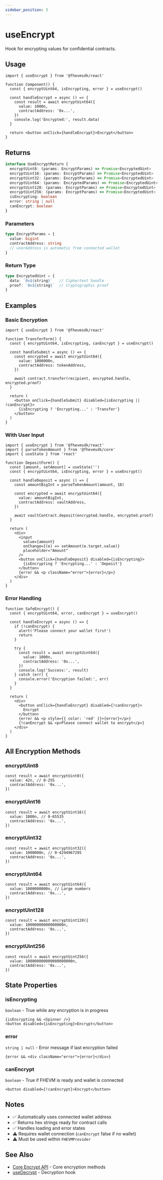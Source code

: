 ```yaml
---
sidebar_position: 3
---
```


# useEncrypt

Hook for encrypting values for confidential contracts.

## Usage

```tsx
import { useEncrypt } from '@fhevmsdk/react'

function Component() {
  const { encryptUint64, isEncrypting, error } = useEncrypt()

  const handleEncrypt = async () => {
    const result = await encryptUint64({
      value: 1000n,
      contractAddress: '0x...',
    })
    console.log('Encrypted:', result.data)
  }

  return <button onClick={handleEncrypt}>Encrypt</button>
}
```

## Returns

```typescript
interface UseEncryptReturn {
  encryptUint8: (params: EncryptParams) => Promise<EncryptedUint>
  encryptUint16: (params: EncryptParams) => Promise<EncryptedUint>
  encryptUint32: (params: EncryptParams) => Promise<EncryptedUint>
  encryptUint64: (params: EncryptedParams) => Promise<EncryptedUint>
  encryptUint128: (params: EncryptParams) => Promise<EncryptedUint>
  encryptUint256: (params: EncryptParams) => Promise<EncryptedUint>
  isEncrypting: boolean
  error: string | null
  canEncrypt: boolean
}
```

### Parameters

```typescript
type EncryptParams = {
  value: bigint
  contractAddress: string
  // userAddress is automatic from connected wallet
}
```

### Return Type

```typescript
type EncryptedUint = {
  data: `0x${string}`   // Ciphertext handle
  proof: `0x${string}`  // Cryptographic proof
}
```

## Examples

### Basic Encryption

```tsx
import { useEncrypt } from '@fhevmsdk/react'

function TransferForm() {
  const { encryptUint64, isEncrypting, canEncrypt } = useEncrypt()

  const handleSubmit = async () => {
    const encrypted = await encryptUint64({
      value: 1000000n,
      contractAddress: tokenAddress,
    })

    await contract.transfer(recipient, encrypted.handle, encrypted.proof)
  }

  return (
    <button onClick={handleSubmit} disabled={isEncrypting || !canEncrypt}>
      {isEncrypting ? 'Encrypting...' : 'Transfer'}
    </button>
  )
}
```

### With User Input

```tsx
import { useEncrypt } from '@fhevmsdk/react'
import { parseTokenAmount } from '@fhevmsdk/core'
import { useState } from 'react'

function DepositForm() {
  const [amount, setAmount] = useState('')
  const { encryptUint64, isEncrypting, error } = useEncrypt()

  const handleDeposit = async () => {
    const amountBigInt = parseTokenAmount(amount, 18)

    const encrypted = await encryptUint64({
      value: amountBigInt,
      contractAddress: vaultAddress,
    })

    await vaultContract.deposit(encrypted.handle, encrypted.proof)
  }

  return (
    <div>
      <input
        value={amount}
        onChange={(e) => setAmount(e.target.value)}
        placeholder="Amount"
      />
      <button onClick={handleDeposit} disabled={isEncrypting}>
        {isEncrypting ? 'Encrypting...' : 'Deposit'}
      </button>
      {error && <p className="error">{error}</p>}
    </div>
  )
}
```

### Error Handling

```tsx
function SafeEncrypt() {
  const { encryptUint64, error, canEncrypt } = useEncrypt()

  const handleEncrypt = async () => {
    if (!canEncrypt) {
      alert('Please connect your wallet first')
      return
    }

    try {
      const result = await encryptUint64({
        value: 1000n,
        contractAddress: '0x...',
      })
      console.log('Success:', result)
    } catch (err) {
      console.error('Encryption failed:', err)
    }
  }

  return (
    <div>
      <button onClick={handleEncrypt} disabled={!canEncrypt}>
        Encrypt
      </button>
      {error && <p style={{ color: 'red' }}>{error}</p>}
      {!canEncrypt && <p>Please connect wallet to encrypt</p>}
    </div>
  )
}
```

## All Encryption Methods

### encryptUint8

```tsx
const result = await encryptUint8({
  value: 42n, // 0-255
  contractAddress: '0x...',
})
```

### encryptUint16

```tsx
const result = await encryptUint16({
  value: 1000n, // 0-65535
  contractAddress: '0x...',
})
```

### encryptUint32

```tsx
const result = await encryptUint32({
  value: 1000000n, // 0-4294967295
  contractAddress: '0x...',
})
```

### encryptUint64

```tsx
const result = await encryptUint64({
  value: 1000000000n, // Large numbers
  contractAddress: '0x...',
})
```

### encryptUint128

```tsx
const result = await encryptUint128({
  value: 10000000000000000n,
  contractAddress: '0x...',
})
```

### encryptUint256

```tsx
const result = await encryptUint256({
  value: 100000000000000000000n,
  contractAddress: '0x...',
})
```

## State Properties

### isEncrypting

`boolean` - True while any encryption is in progress

```tsx
{isEncrypting && <Spinner />}
<button disabled={isEncrypting}>Encrypt</button>
```

### error

`string | null` - Error message if last encryption failed

```tsx
{error && <div className="error">{error}</div>}
```

### canEncrypt

`boolean` - True if FHEVM is ready and wallet is connected

```tsx
<button disabled={!canEncrypt}>Encrypt</button>
```

## Notes

- ✅ Automatically uses connected wallet address
- ✅ Returns hex strings ready for contract calls
- ✅ Handles loading and error states
- ⚠️ Requires wallet connection (`canEncrypt` false if no wallet)
- ⚠️ Must be used within `FHEVMProvider`

## See Also

- [Core Encrypt API](../core/encrypt) - Core encryption methods
- [useDecrypt](./use-decrypt) - Decryption hook

